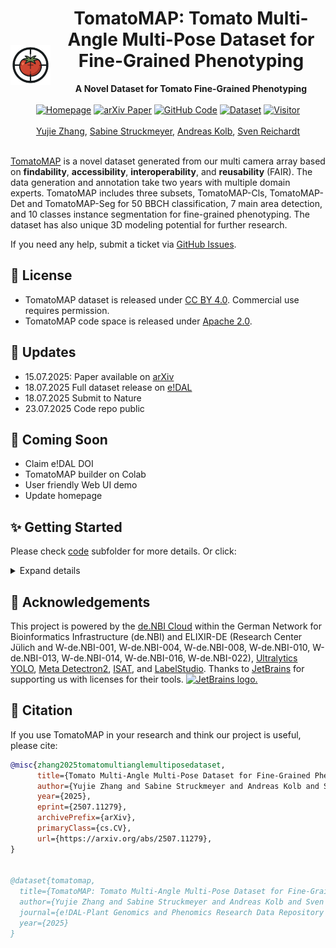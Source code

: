 <div align="center">
  <img src="imgs/logo.png" alt="logo" width="64" align="left" style="margin-right: 10px;margin-top: 60px;">
  <h1>TomatoMAP: Tomato Multi-Angle Multi-Pose Dataset for Fine-Grained Phenotyping</h1>
</div>


<div align="center">
<b>A Novel Dataset for Tomato Fine-Grained Phenotyping</b>
</div><br>

<div align="center">
  <a href="https://0yj.github.io/tomato_map/"><img src="https://img.shields.io/badge/Homepage-TomatoMAP-red?logo=firefox" alt="Homepage" height="28"></a>
  <a href="https://arxiv.org/abs/2507.11279"><img src="https://img.shields.io/badge/arXiv-2507.11279-b31b1b?logo=arxiv&logoColor=red" alt="arXiv Paper" height="28"></a>
  <a href="https://github.com/0YJ/TomatoMAP"><img src="https://img.shields.io/badge/Code-Github-blue?logo=github" alt="GitHub Code" height="28"></a>
  <a href="https://doi.ipk-gatersleben.de/DOI/89386758-8bfd-41ca-aa9c-ee363e9d94c9/073051f0-b05e-4b43-a9cd-0435fe7cd913/2/184794008"><img src="https://img.shields.io/badge/Dataset-e!DAL-green?logo=databricks&logoColor=white" alt="Dataset" height="28"></a>
  <a href="https://0yj.github.io/tomato_map/"><img src="https://visitor-badge.laobi.icu/badge?page_id=0YJ/TomatoMAP" alt="Visitor" height="28"></a>
</div><br>

<div align="center">
<a href="https://orcid.org/0009-0004-8160-809X">Yujie Zhang</a>,
<a href="">Sabine Struckmeyer</a>,
<a href="https://orcid.org/0000-0003-4753-7801">Andreas Kolb</a>,
<a href="https://orcid.org/0000-0001-9779-9610">Sven Reichardt</a>
</div><br>

[TomatoMAP](https://0yj.github.io/tomato_map) is a novel dataset generated from our multi camera array based on **findability**, **accessibility**, **interoperability**, and **reusability** (FAIR). The data generation and annotation take two years with multiple domain experts. 
TomatoMAP includes three subsets, TomatoMAP-Cls, TomatoMAP-Det and TomatoMAP-Seg for 50 BBCH classification, 7 main area detection, and 10 classes instance segmentation for fine-grained phenotyping. The dataset has also unique 3D modeling potential for further research.

If you need any help, submit a ticket via [GitHub Issues](https://github.com/0YJ/TomatoMAP/issues). 

## 📜 License

- TomatoMAP dataset is released under [CC BY 4.0](https://creativecommons.org/licenses/by/4.0/). Commercial use requires permission.
- TomatoMAP code space is released under [Apache 2.0](https://www.apache.org/licenses/LICENSE-2.0).

## 📢 Updates

* 15.07.2025: Paper available on [arXiv](https://arxiv.org/abs/2507.11279)
* 18.07.2025 Full dataset release on [e!DAL](https://doi.ipk-gatersleben.de/DOI/89386758-8bfd-41ca-aa9c-ee363e9d94c9/073051f0-b05e-4b43-a9cd-0435fe7cd913/2/184794008)
* 18.07.2025 Submit to Nature
* 23.07.2025 Code repo public

## 🌠 Coming Soon
* Claim e!DAL DOI
* TomatoMAP builder on Colab
* User friendly Web UI demo
* Update homepage

## ✨ Getting Started
Please check [code](https://github.com/0YJ/TomatoMAP/tree/main/code) subfolder for more details. Or click: 
<details>
  <summary>Expand details</summary>

### Requirements
We suggest using [conda](https://www.anaconda.com/) for env management. 
```
git clone https://github.com/0YJ/TomatoMAP.git
cd TomatoMAP
conda env create --file environment.yml
conda activate TomatoMAP
cd code
```
We use notebook as TomatoMAP builder (script version coming soon).
```bash
jupyter notebook
```

Using fine-tuned parameters for training your own model:
```bash
cp det/best_hyperparameters.yaml ./

# unzip TomatoMAP dataset you downloaded from our e!DAL repo under code/ folder
```
Then follow the guide under TomatoMAP_builder.ipynb to finish the dataset setup. 

### Project Structure

```
TomatoMAP/
├── main.py                # Main entry
├── README.md              # Introduction
├── requirements.txt       # Dependencies
│
├── avh/                   # AI vs Human Analysis
│
├── seg/                   # Segmentation package
│
├── cls/                   # Classifier
│
├── det/                   # Detection package
│   ├── TomatoMAP-Det.yaml     # YOLo training settings
│   └── best_hyperparameters.yaml     # Fine-tuned hyperparameters
│
├── trainers/              # Training modules
│   ├── cls_trainer.py     # Classification trainer
│   ├── det_trainer.py     # Detection trainer
│   └── seg_trainer.py     # Segmentation trainer
│
├── datasets/              # Dataset handling
│   ├── cls_dataset.py     # Classification dataset
│   └── seg_dataset.py     # Segmentation dataset utilities
│
├── models/                # Model definitions
│   ├── cls_models.py      # Classification models
│   └── seg_hooks.py       # Segmentation training hooks
│
├── utils/                 # Utility functions
│   ├── common.py          # Common utilities
│   ├── visualization.py   # Visualization tools
│   └── isat2coco.py       # Format converter for Seg
│
└── outputs/              # Training outputs (created automatically)
    ├── cls/              # Classification results
    ├── det/              # Detection results
    └── seg/              # Segmentation results
```

## Usage

### Classification Training

Train a classification model on TomatoMAP-Cls dataset:

```bash
# default training with MobileNetV3-Large
python main.py cls --data-dir ./TomatoMAP/TomatoMAP-Cls --epochs 100

# options
python main.py cls \
    --data-dir ./TomatoMAP/TomatoMAP-Cls \
    --model mobilenet_v3_large \
    --epochs 100 \
    --batch-size 32 \
    --lr 1e-4 \
    --img-size 640 640 \
    --patience 5 \
    --output-dir outputs/cls/experiment1
```

Available models:
- `mobilenet_v3_large` (default)
- `mobilenet_v3_small`
- `mobilenet_v2`
- `resnet18`

### Detection Training

Train a YOLO model on TomatoMAP-Det dataset:

```bash
# default training with YOLO11-Large
python main.py det --data-config ./det/TomatoMAP-Det.yaml --epochs 500

# options
python main.py det \
    --data-config ./det/TomatoMAP-Det.yaml \
    --model yolo11l.pt \
    --epochs 500 \
    --img-size 640 \
    --batch-size 4 \
    --patience 10 \
    --device 0 \
    --output-dir outputs/det/experiment1 \
    --hyperparams ./det/best_hyperparameters.yaml
```

### Segmentation Training

Train a Mask R-CNN FPN based model on TomatoMAP-Seg dataset:

```bash
# training
python main.py seg train \
    --data-dir ./TomatoMAP/TomatoMAP-Seg \
    --model COCO-InstanceSegmentation/mask_rcnn_R_50_FPN_3x.yaml \
    --epochs 100 \
    --lr 0.0001 \
    --batch-size 4 \
    --patience 5

# evaluation
python main.py seg eval \
    --data-dir ./TomatoMAP/TomatoMAP-Seg \
    --model-path model_best.pth \
    --output-dir outputs/seg

# visualization
python main.py seg vis \
    --data-dir ./TomatoMAP/TomatoMAP-Seg \
    --model-path model_best.pth \
    --n 5 \
    --output-dir outputs/seg

# dataset information
python main.py seg info --data-dir ./TomatoMAP/TomatoMAP-Seg

# analyze object size (small, big, middle)
python main.py seg analyze --data-dir ./TomatoMAP/TomatoMAP-Seg
```

Available models:
- `COCO-InstanceSegmentation/mask_rcnn_R_50_FPN_1x.yaml`
- `COCO-InstanceSegmentation/mask_rcnn_R_50_FPN_3x.yaml`
- `COCO-InstanceSegmentation/mask_rcnn_R_101_FPN_3x.yaml`
- `COCO-InstanceSegmentation/mask_rcnn_X_101_32x8d_FPN_3x.yaml`

## Dataset Preparation

### Classification Dataset Structure
```
TomatoMAP-Cls/
├── train/
│   ├── BBCH class1/
│   │   ├── img1.jpg
│   │   └── ...
│   └── BBCH class2/
│       └── ...
├── val/
│   └── ...
└── test/
    └── ...
```

### Detection Dataset Structure
```
TomatoMAP-Det/
├── images
└── labels
```

### Segmentation Dataset Structure
```
TomatoMAP-Seg/
├── images/               # All images
│   ├── img1.JPG
│   └── ...
├── labels/               # All labels in COCO format
    ├── isat.yaml         # Label and class configuration
    └── img1.json
```
</details>

## 🤝 Acknowledgements
This project is powered by the [de.NBI Cloud](https://www.denbi.de/) within the German Network for Bioinformatics Infrastructure (de.NBI)
and ELIXIR-DE (Research Center Jülich and W-de.NBI-001, W-de.NBI-004, W-de.NBI-008, W-de.NBI-010,
W-de.NBI-013, W-de.NBI-014, W-de.NBI-016, W-de.NBI-022), [Ultralytics YOLO](https://www.ultralytics.com/), [Meta Detectron2](https://ai.meta.com/tools/detectron2/), [ISAT](https://github.com/yatengLG/ISAT_with_segment_anything), and [LabelStudio](https://labelstud.io/). Thanks to [JetBrains](https://www.jetbrains.com) for supporting us with licenses for their tools.
[<img src="https://resources.jetbrains.com/storage/products/company/brand/logos/jetbrains.svg" width="150" alt="JetBrains logo." />](https://www.jetbrains.com)

## 🌟 Citation

If you use TomatoMAP in your research and think our project is useful, please cite:

```bibtex
@misc{zhang2025tomatomultianglemultiposedataset,
      title={Tomato Multi-Angle Multi-Pose Dataset for Fine-Grained Phenotyping}, 
      author={Yujie Zhang and Sabine Struckmeyer and Andreas Kolb and Sven Reichardt},
      year={2025},
      eprint={2507.11279},
      archivePrefix={arXiv},
      primaryClass={cs.CV},
      url={https://arxiv.org/abs/2507.11279}, 
}


@dataset{tomatomap,
  title={TomatoMAP: Tomato Multi-Angle Multi-Pose Dataset for Fine-Grained Phenotyping},
  author={Yujie Zhang and Sabine Struckmeyer and Andreas Kolb and Sven Reichardt},
  journal={e!DAL-Plant Genomics and Phenomics Research Data Repository (PGP)},
  year={2025}
}
```
